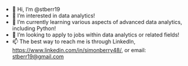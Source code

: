 - 👋 Hi, I’m @stberr19
- 👀 I’m interested in data analytics!
- 🌱 I’m currently learning various aspects of advanced data analytics, including Python!
- 💞️ I’m looking to apply to jobs within data analytics or related fields!
- 📫 The best way to reach me is through LinkedIn, https://www.linkedin.com/in/simonberry48/, or email: stberr19@gmail.com

<!---
stberr19/stberr19 is a ✨ special ✨ repository because its `README.md` (this file) appears on your GitHub profile.
You can click the Preview link to take a look at your changes.
--->

